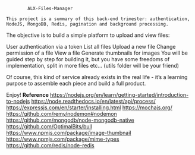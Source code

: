 			ALX-Files-Manager

	This project is a summary of this back-end trimester: authentication, NodeJS, MongoDB, Redis, pagination and background processing.

The objective is to build a simple platform to upload and view files:

User authentication via a token
List all files
Upload a new file
Change permission of a file
View a file
Generate thumbnails for images
You will be guided step by step for building it, but you have some freedoms of implementation, split in more files etc… (utils folder will be your friend)

Of course, this kind of service already exists in the real life - it’s a learning purpose to assemble each piece and build a full product.

Enjoy!
**Reference**
https://nodejs.org/en/learn/getting-started/introduction-to-nodejs
https://node.readthedocs.io/en/latest/api/process/
https://expressjs.com/en/starter/installing.html
https://mochajs.org/
https://github.com/remy/nodemon#nodemon
https://github.com/mongodb/node-mongodb-native
https://github.com/OptimalBits/bull
https://www.npmjs.com/package/image-thumbnail
https://www.npmjs.com/package/mime-types
https://github.com/redis/node-redis
